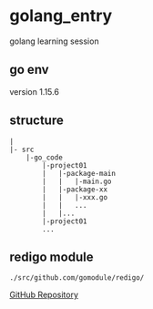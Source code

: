 # golang_entry
golang learning session

## go env

version 1.15.6

## structure
```
|
|- src
    |-go_code
        |-project01
        |   |-package-main
        |   |   |-main.go
        |   |-package-xx
        |   |   |-xxx.go
        |   |   ...
        |   |...
        |-project01
        ...
```

## redigo module
`./src/github.com/gomodule/redigo/`

[GitHub Repository](https://github.com/gomodule/redigo)